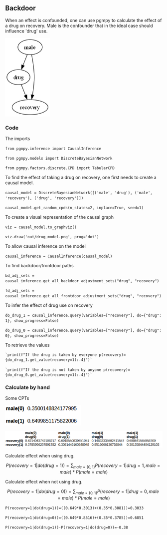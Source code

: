 ## Backdoor 

When an effect is confounded, one can use pgmpy to calculate the effect of a drug on recovery. Male is the confounder that in the ideal case should influence 'drug' use.

![drug_model.png](out/drug_model.png)

### Code

The imports

`from pgmpy.inference import CausalInference`

`from pgmpy.models import DiscreteBayesianNetwork`

`from pgmpy.factors.discrete.CPD import TabularCPD`

To find the effect of taking a drug on recovery, one first needs to create a causal model.

`causal_model = DiscreteBayesianNetwork([('male', 'drug'), ('male', 'recovery'), ('drug', 'recovery')])`

`causal_model.get_random_cpds(n_states=2, inplace=True, seed=1)`

To create a visual representation of the causal graph

`viz = causal_model.to_graphviz()`

`viz.draw('out/drug_model.png', prog='dot')`

To allow causal inference on the model

`causal_inference = CausalInference(causal_model)`

To find backdoor/frontdoor paths

`bd_adj_sets = causal_inference.get_all_backdoor_adjustment_sets("drug", "recovery")`

`fd_adj_sets = causal_inference.get_all_frontdoor_adjustment_sets("drug", "recovery")`

To infer the effect of drug use on recovery

`do_drug_1 = causal_inference.query(variables=["recovery"], do={"drug": 1}, show_progress=False)`

`do_drug_0 = causal_inference.query(variables=["recovery"], do={"drug": 0}, show_progress=False)`

To retrieve the values

    `print(f"If the drug is taken by everyone p(recovery)={do_drug_1.get_value(recovery=1):.4}")`

    `print(f"If the drug is not taken by anyone p(recovery)={do_drug_0.get_value(recovery=1):.4}")`

### Calculate by hand

Some CPTs

![male.png](out/male.png)

![m-d-r.png](out/m-d-r.png)

Calculate effect when using drug.

$$P(recovery=1|do(drug=1))= \sum_{male=\{0,1\}}  P(recovery=1|drug=1,male=male) * P(male=male)$$

Calculate effect when not using drug.

$$P(recovery=1|do(drug=0))= \sum_{male=\{0,1\}}  P(recovery=1|drug=0,male=male) * P(male=male)$$


`P(recovery=1|do(drug=1))=((0.649*0.3013)+(0.35*0.3081))=0.3033`

`P(recovery=1|do(drug=0))=((0.649*0.8516)+(0.35*0.3785))=0.6851`

`P(recovery=1|do(drug=1))-P(recovery=1|do(drug=0))=-0.38`

